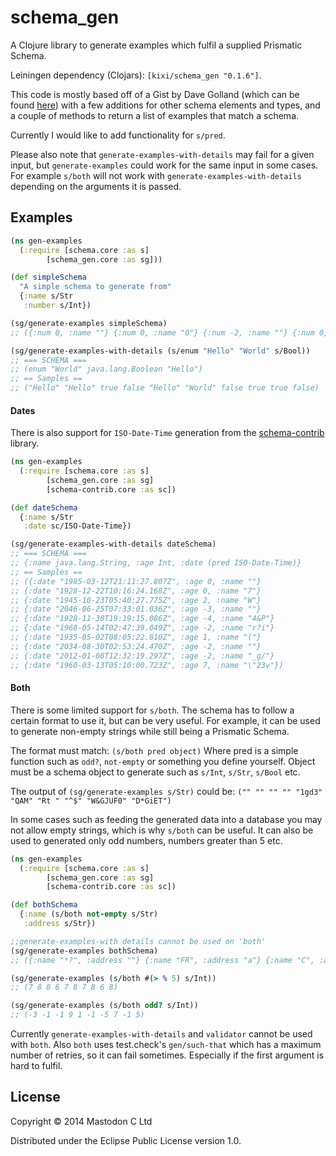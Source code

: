 # schema_gen

A Clojure library to generate examples which fulfil a supplied Prismatic Schema.

Leiningen dependency (Clojars): ``[kixi/schema_gen "0.1.6"]``.

This code is mostly based off of a Gist by Dave Golland (which can be found [here](https://gist.github.com/davegolland/3bc4277fe109e7b11770)) with a few additions for other schema elements and types, and a couple of methods to return a list of examples that match a schema.

Currently I would like to add functionality for ``s/pred``.

Please also note that ``generate-examples-with-details`` may fail for a given input, but ``generate-examples`` could work for the same input in some cases. For example ``s/both`` will not work with ``generate-examples-with-details`` depending on the arguments it is passed.

## Examples

```clojure
(ns gen-examples
  (:require [schema.core :as s]
	    [schema_gen.core :as sg]))

(def simpleSchema
  "A simple schema to generate from"
  {:name s/Str
   :number s/Int})

(sg/generate-examples simpleSchema)
;; ({:num 0, :name ""} {:num 0, :name "O"} {:num -2, :name ""} {:num 0, :name "x"} {:num 4, :name "ci"} {:num 0, :name "h"} {:num 3, :name "-1g^Js"} {:num -5, :name "6i$v!"} {:num -5, :name "}C"} {:num 7, :name ">XX(#|V"})

(sg/generate-examples-with-details (s/enum "Hello" "World" s/Bool))
;; === SCHEMA ===
;; (enum "World" java.lang.Boolean "Hello")
;; == Samples ==
;; ("Hello" "Hello" true false "Hello" "World" false true true false)
```

#### Dates
There is also support for ``ISO-Date-Time`` generation from the [schema-contrib](https://github.com/sfx/schema-contrib) library.

```clojure
(ns gen-examples
  (:require [schema.core :as s]
	    [schema_gen.core :as sg]
	    [schema-contrib.core :as sc])

(def dateSchema
  {:name s/Str
   :date sc/ISO-Date-Time})

(sg/generate-examples-with-details dateSchema)
;; === SCHEMA ===
;; {:name java.lang.String, :age Int, :date (pred ISO-Date-Time)}
;; == Samples ==
;; ({:date "1985-03-12T21:11:27.807Z", :age 0, :name ""}
;; {:date "1928-12-22T10:16:24.168Z", :age 0, :name "7"}
;; {:date "1945-10-23T05:40:27.775Z", :age 2, :name "W"}
;; {:date "2046-06-25T07:33:01.036Z", :age -3, :name ""}
;; {:date "1928-11-30T19:19:15.086Z", :age -4, :name "4&P"}
;; {:date "1968-05-14T02:47:39.049Z", :age -2, :name "r?i"}
;; {:date "1935-05-02T08:05:22.810Z", :age 1, :name "("}
;; {:date "2034-08-30T02:53:24.470Z", :age -2, :name ""}
;; {:date "2012-01-08T12:32:19.297Z", :age -2, :name "_g/"}
;; {:date "1960-03-13T05:10:00.723Z", :age 7, :name "\"23v"})
```

#### Both
There is some limited support for ``s/both``. The schema has to follow a certain format to use it, but can be very useful. For example, it can be used to generate non-empty strings while still being a Prismatic Schema.

The format must match:
``(s/both pred object)``
Where pred is a simple function such as ``odd?``, ``not-empty`` or something you define yourself. Object must be a schema object to generate such as ``s/Int``, ``s/Str``, ``s/Bool`` etc.

The output of ``(sg/generate-examples s/Str)`` could be:
``("" "" "" "" "1gd3" "QAM" "Rt " "^$" "W&GJUF0" "D*GiET")``

In some cases such as feeding the generated data into a database you may not allow empty strings, which is why ``s/both`` can be useful. It can also be used to generated only odd numbers, numbers greater than 5 etc.

```clojure
(ns gen-examples
  (:require [schema.core :as s]
	    [schema_gen.core :as sg]
	    [schema-contrib.core :as sc])

(def bothSchema
  {:name (s/both not-empty s/Str)
   :address s/Str})

;;generate-examples-with details cannot be used on 'both'
(sg/generate-examples bothSchema)
;; ({:name "*?", :address ""} {:name "FR", :address "a"} {:name "C", :address "RM"} {:name "tP)", :address "]qI"} {:name "z", :address ""} {:name "MQ\\", :address "iVbnF"} {:name ";bx}R.", :address "7.6-{"} {:name "ibcue|d", :address "[_91"} {:name "pn", :address "L"} {:name "*d$!5O}-", :address "o,%iA)"})

(sg/generate-examples (s/both #(> % 5) s/Int))
;; (7 8 8 6 7 8 7 8 6 8)

(sg/generate-examples (s/both odd? s/Int))
;; (-3 -1 -1 9 1 -1 -5 7 -1 5)
```

Currently ``generate-examples-with-details`` and ``validator`` cannot be used with ``both``. Also ``both`` uses test.check's ``gen/such-that`` which has a maximum number of retries, so it can fail sometimes. Especially if the first argument is hard to fulfil.

## License

Copyright © 2014 Mastodon C Ltd

Distributed under the Eclipse Public License version 1.0.

